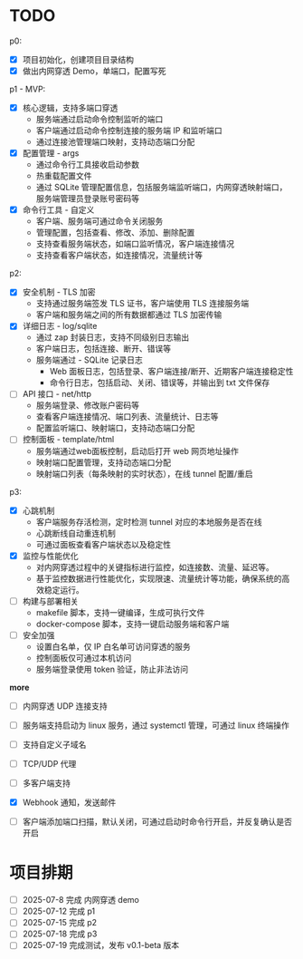 # TODO

p0:

- [x] 项目初始化，创建项目目录结构
- [x] 做出内网穿透 Demo，单端口，配置写死

p1 - MVP:

- [x] 核心逻辑，支持多端口穿透
  - 服务端通过启动命令控制监听的端口
  - 客户端通过启动命令控制连接的服务端 IP 和监听端口
  - 通过连接池管理端口映射，支持动态端口分配
- [x] 配置管理 - args
  - 通过命令行工具接收启动参数
  - 热重载配置文件
  - 通过 SQLite 管理配置信息，包括服务端监听端口，内网穿透映射端口，服务端管理员登录账号密码等
- [x] 命令行工具 - 自定义
  - 客户端、服务端可通过命令关闭服务
  - 管理配置，包括查看、修改、添加、删除配置
  - 支持查看服务端状态，如端口监听情况，客户端连接情况
  - 支持查看客户端状态，如连接情况，流量统计等

p2:

- [x] 安全机制 - TLS 加密
  - 支持通过服务端签发 TLS 证书，客户端使用 TLS 连接服务端
  - 客户端和服务端之间的所有数据都通过 TLS 加密传输
- [x] 详细日志 - log/sqlite
  - 通过 zap 封装日志，支持不同级别日志输出
  - 客户端日志，包括连接、断开、错误等
  - 服务端通过 - SQLite 记录日志
    - Web 面板日志，包括登录、客户端连接/断开、近期客户端连接稳定性
    - 命令行日志，包括启动、关闭、错误等，并输出到 txt 文件保存
- [ ] API 接口 - net/http
  - 服务端登录、修改账户密码等
  - 查看客户端连接情况、端口列表、流量统计、日志等
  - 配置监听端口、映射端口，支持动态端口分配
- [ ] 控制面板 - template/html
  - 服务端通过web面板控制，启动后打开 web 网页地址操作
  - 映射端口配置管理，支持动态端口分配
  - 映射端口列表（每条映射的实时状态），在线 tunnel 配置/重启

p3:

- [x] 心跳机制
  - 客户端服务存活检测，定时检测 tunnel 对应的本地服务是否在线
  - 心跳断线自动重连机制
  - 可通过面板查看客户端状态以及稳定性
- [x] 监控与性能优化
  - 对内网穿透过程中的关键指标进行监控，如连接数、流量、延迟等。
  - 基于监控数据进行性能优化，实现限速、流量统计等功能，确保系统的高效稳定运行。
- [ ] 构建与部署相关
  - makefile 脚本，支持一键编译，生成可执行文件
  - docker-compose 脚本，支持一键启动服务端和客户端
- [ ] 安全加强
  - 设置白名单，仅 IP 白名单可访问穿透的服务
  - 控制面板仅可通过本机访问
  - 服务端登录使用 token 验证，防止非法访问

**more**

- [ ] 内网穿透 UDP 连接支持
- [ ] 服务端支持启动为 linux 服务，通过 systemctl 管理，可通过 linux 终端操作
- [ ] 支持自定义子域名
- [ ] TCP/UDP 代理
- [ ] 多客户端支持
- [x] Webhook 通知，发送邮件
- [ ] 客户端添加端口扫描，默认关闭，可通过启动时命令行开启，并反复确认是否开启


# 项目排期

- [ ] 2025-07-8 完成 内网穿透 demo
- [ ] 2025-07-12 完成 p1
- [ ] 2025-07-15 完成 p2
- [ ] 2025-07-18 完成 p3
- [ ] 2025-07-19 完成测试，发布 v0.1-beta 版本